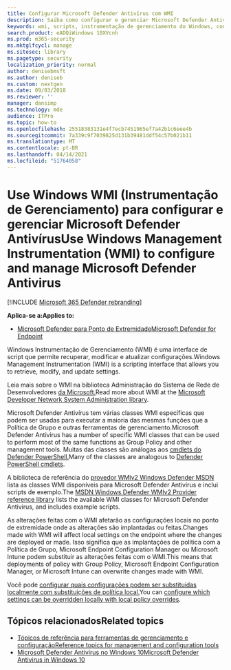 ```yaml
---
title: Configurar Microsoft Defender Antivírus com WMI
description: Saiba como configurar e gerenciar Microsoft Defender Antivírus usando scripts WMI para recuperar, modificar e atualizar configurações no Microsoft Defender para Ponto de Extremidade.
keywords: wmi, scripts, instrumentação de gerenciamento do Windows, configuração
search.product: eADQiWindows 10XVcnh
ms.prod: m365-security
ms.mktglfcycl: manage
ms.sitesec: library
ms.pagetype: security
localization_priority: normal
author: denisebmsft
ms.author: deniseb
ms.custom: nextgen
ms.date: 09/03/2018
ms.reviewer: ''
manager: dansimp
ms.technology: mde
audience: ITPro
ms.topic: how-to
ms.openlocfilehash: 25518383131e4f7ecb7451965ef7a42b1c6eee4b
ms.sourcegitcommit: 7a339c9f7039825d131b39481ddf54c57b021b11
ms.translationtype: MT
ms.contentlocale: pt-BR
ms.lasthandoff: 04/14/2021
ms.locfileid: "51764058"
---
```

# <a name="use-windows-management-instrumentation-wmi-to-configure-and-manage-microsoft-defender-antivirus"></a><span data-ttu-id="517af-104">Use Windows WMI (Instrumentação de Gerenciamento) para configurar e gerenciar Microsoft Defender Antivírus</span><span class="sxs-lookup"><span data-stu-id="517af-104">Use Windows Management Instrumentation (WMI) to configure and manage Microsoft Defender Antivirus</span></span>

[!INCLUDE [Microsoft 365 Defender rebranding](../../includes/microsoft-defender.md)]


<span data-ttu-id="517af-105">**Aplica-se a:**</span><span class="sxs-lookup"><span data-stu-id="517af-105">**Applies to:**</span></span>

- [<span data-ttu-id="517af-106">Microsoft Defender para Ponto de Extremidade</span><span class="sxs-lookup"><span data-stu-id="517af-106">Microsoft Defender for Endpoint</span></span>](/microsoft-365/security/defender-endpoint/)

<span data-ttu-id="517af-107">Windows Instrumentação de Gerenciamento (WMI) é uma interface de script que permite recuperar, modificar e atualizar configurações.</span><span class="sxs-lookup"><span data-stu-id="517af-107">Windows Management Instrumentation (WMI) is a scripting interface that allows you to retrieve, modify, and update settings.</span></span>

<span data-ttu-id="517af-108">Leia mais sobre o WMI na biblioteca Administração do Sistema de Rede de Desenvolvedores [da Microsoft.](/windows/win32/wmisdk/wmi-start-page)</span><span class="sxs-lookup"><span data-stu-id="517af-108">Read more about WMI at the [Microsoft Developer Network System Administration library](/windows/win32/wmisdk/wmi-start-page).</span></span>

<span data-ttu-id="517af-109">Microsoft Defender Antivírus tem várias classes WMI específicas que podem ser usadas para executar a maioria das mesmas funções que a Política de Grupo e outras ferramentas de gerenciamento.</span><span class="sxs-lookup"><span data-stu-id="517af-109">Microsoft Defender Antivirus has a number of specific WMI classes that can be used to perform most of the same functions as Group Policy and other management tools.</span></span> <span data-ttu-id="517af-110">Muitas das classes são análogas aos [cmdlets do Defender PowerShell.](use-powershell-cmdlets-microsoft-defender-antivirus.md)</span><span class="sxs-lookup"><span data-stu-id="517af-110">Many of the classes are analogous to [Defender PowerShell cmdlets](use-powershell-cmdlets-microsoft-defender-antivirus.md).</span></span>

<span data-ttu-id="517af-111">A biblioteca de referência do [provedor WMIv2 Windows Defender MSDN](/previous-versions/windows/desktop/defender/windows-defender-wmiv2-apis-portal) lista as classes WMI disponíveis para Microsoft Defender Antivírus e inclui scripts de exemplo.</span><span class="sxs-lookup"><span data-stu-id="517af-111">The [MSDN Windows Defender WMIv2 Provider reference library](/previous-versions/windows/desktop/defender/windows-defender-wmiv2-apis-portal) lists the available WMI classes for Microsoft Defender Antivirus, and includes example scripts.</span></span>

<span data-ttu-id="517af-112">As alterações feitas com o WMI afetarão as configurações locais no ponto de extremidade onde as alterações são implantadas ou feitas.</span><span class="sxs-lookup"><span data-stu-id="517af-112">Changes made with WMI will affect local settings on the endpoint where the changes are deployed or made.</span></span> <span data-ttu-id="517af-113">Isso significa que as implantações de política com a Política de Grupo, Microsoft Endpoint Configuration Manager ou Microsoft Intune podem substituir as alterações feitas com o WMI.</span><span class="sxs-lookup"><span data-stu-id="517af-113">This means that deployments of policy with Group Policy, Microsoft Endpoint Configuration Manager, or Microsoft Intune can overwrite changes made with WMI.</span></span> 

<span data-ttu-id="517af-114">Você pode [configurar quais configurações podem ser substituidas localmente com substituições de política local.](configure-local-policy-overrides-microsoft-defender-antivirus.md)</span><span class="sxs-lookup"><span data-stu-id="517af-114">You can [configure which settings can be overridden locally  with local policy overrides](configure-local-policy-overrides-microsoft-defender-antivirus.md).</span></span>

## <a name="related-topics"></a><span data-ttu-id="517af-115">Tópicos relacionados</span><span class="sxs-lookup"><span data-stu-id="517af-115">Related topics</span></span>

- [<span data-ttu-id="517af-116">Tópicos de referência para ferramentas de gerenciamento e configuração</span><span class="sxs-lookup"><span data-stu-id="517af-116">Reference topics for management and configuration tools</span></span>](configuration-management-reference-microsoft-defender-antivirus.md)
- [<span data-ttu-id="517af-117">Microsoft Defender Antivirus no Windows 10</span><span class="sxs-lookup"><span data-stu-id="517af-117">Microsoft Defender Antivirus in Windows 10</span></span>](microsoft-defender-antivirus-in-windows-10.md)